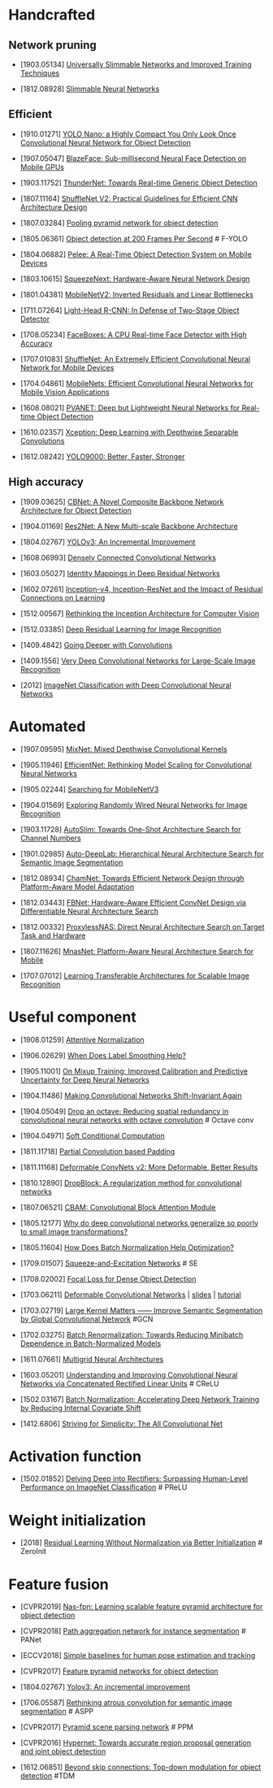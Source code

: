 # Handcrafted

## Network pruning

- [1903.05134] [Universally Slimmable Networks and Improved Training Techniques](https://arxiv.org/abs/1903.05134)

- [1812.08928] [Slimmable Neural Networks](https://arxiv.org/abs/1812.08928)

## Efficient

- [1910.01271] [YOLO Nano: a Highly Compact You Only Look Once Convolutional Neural Network for Object Detection](https://arxiv.org/abs/1910.01271)

- [1907.05047] [BlazeFace: Sub-millisecond Neural Face Detection on Mobile GPUs](https://arxiv.org/abs/1907.05047)

- [1903.11752] [ThunderNet: Towards Real-time Generic Object Detection](https://arxiv.org/abs/1903.11752)

- [1807.11164] [ShuffleNet V2: Practical Guidelines for Efficient CNN Architecture Design](https://arxiv.org/abs/1807.11164)

- [1807.03284] [Pooling pyramid network for object detection](https://arxiv.org/abs/1807.03284)

- [1805.06361] [Object detection at 200 Frames Per Second](https://arxiv.org/abs/1805.06361) # F-YOLO

- [1804.06882] [Pelee: A Real-Time Object Detection System on Mobile Devices](https://arxiv.org/abs/1804.06882)

- [1803.10615] [SqueezeNext: Hardware-Aware Neural Network Design](https://arxiv.org/abs/1803.10615)

- [1801.04381] [MobileNetV2: Inverted Residuals and Linear Bottlenecks](https://arxiv.org/abs/1801.04381)

- [1711.07264] [Light-Head R-CNN: In Defense of Two-Stage Object Detector](https://arxiv.org/abs/1711.07264)

- [1708.05234] [FaceBoxes: A CPU Real-time Face Detector with High Accuracy](https://arxiv.org/abs/1708.05234)

- [1707.01083] [ShuffleNet: An Extremely Efficient Convolutional Neural Network for Mobile Devices](https://arxiv.org/abs/1707.01083)

- [1704.04861] [MobileNets: Efficient Convolutional Neural Networks for Mobile Vision Applications](https://arxiv.org/abs/1704.04861)

- [1608.08021] [PVANET: Deep but Lightweight Neural Networks for Real-time Object Detection](https://arxiv.org/abs/1608.08021)

- [1610.02357] [Xception: Deep Learning with Depthwise Separable Convolutions](https://arxiv.org/abs/1610.02357)

- [1612.08242] [YOLO9000: Better, Faster, Stronger](https://arxiv.org/abs/1612.08242)

## High accuracy

- [1909.03625] [CBNet: A Novel Composite Backbone Network Architecture for Object Detection](https://arxiv.org/abs/1909.03625)

- [1904.01169] [Res2Net: A New Multi-scale Backbone Architecture](https://arxiv.org/abs/1904.01169)

- [1804.02767] [YOLOv3: An Incremental Improvement](https://arxiv.org/abs/1804.02767)

- [1608.06993] [Densely Connected Convolutional Networks](https://arxiv.org/abs/1608.06993)

- [1603.05027] [Identity Mappings in Deep Residual Networks](https://arxiv.org/abs/1603.05027)

- [1602.07261] [Inception-v4, Inception-ResNet and the Impact of Residual Connections on Learning](https://arxiv.org/abs/1602.07261)

- [1512.00567] [Rethinking the Inception Architecture for Computer Vision](https://arxiv.org/abs/1512.00567)

- [1512.03385] [Deep Residual Learning for Image Recognition](https://arxiv.org/abs/1512.03385)

- [1409.4842] [Going Deeper with Convolutions](https://arxiv.org/abs/1409.4842)

- [1409.1556] [Very Deep Convolutional Networks for Large-Scale Image Recognition](https://arxiv.org/abs/1409.1556)

- [2012] [ImageNet Classification with Deep Convolutional Neural Networks](https://papers.nips.cc/paper/4824-imagenet-classification-with-deep-convolutional-neural-networks)

# Automated

- [1907.09595] [MixNet: Mixed Depthwise Convolutional Kernels
](https://arxiv.org/abs/1907.09595)

- [1905.11946] [EfficientNet: Rethinking Model Scaling for Convolutional Neural Networks](https://arxiv.org/abs/1905.11946)

- [1905.02244] [Searching for MobileNetV3](https://arxiv.org/abs/1905.02244)

- [1904.01569] [Exploring Randomly Wired Neural Networks for Image Recognition](https://arxiv.org/abs/1904.01569)

- [1903.11728] [AutoSlim: Towards One-Shot Architecture Search for Channel Numbers](https://arxiv.org/abs/1903.11728)

- [1901.02985] [Auto-DeepLab: Hierarchical Neural Architecture Search for Semantic Image Segmentation](https://arxiv.org/abs/1901.02985)

- [1812.08934] [ChamNet: Towards Efficient Network Design through Platform-Aware Model
Adaptation](https://arxiv.org/abs/1812.08934)

- [1812.03443] [FBNet: Hardware-Aware Efficient ConvNet Design via Differentiable Neural Architecture Search](https://arxiv.org/abs/1812.03443)

- [1812.00332] [ProxylessNAS: Direct Neural Architecture Search on Target Task and Hardware](https://arxiv.org/abs/1812.00332)

- [1807.11626] [MnasNet: Platform-Aware Neural Architecture Search for Mobile](https://arxiv.org/abs/1807.11626)

- [1707.07012] [Learning Transferable Architectures for Scalable Image Recognition](https://arxiv.org/abs/1707.07012)

# Useful component

- [1908.01259] [Attentive Normalization](https://arxiv.org/abs/1908.01259)

- [1906.02629] [When Does Label Smoothing Help?](https://arxiv.org/abs/1906.02629)

- [1905.11001] [On Mixup Training: Improved Calibration and Predictive Uncertainty for Deep Neural Networks](https://arxiv.org/abs/1905.11001)

- [1904.11486] [Making Convolutional Networks Shift-Invariant Again](https://arxiv.org/abs/1904.11486)

- [1904.05049] [Drop an octave: Reducing spatial redundancy in convolutional neural networks with octave convolution](https://arxiv.org/pdf/1904.05049) # Octave conv 

- [1904.04971] [Soft Conditional Computation](https://arxiv.org/abs/1904.04971)

- [1811.11718] [Partial Convolution based Padding](https://arxiv.org/abs/1811.11718)

- [1811.11168] [Deformable ConvNets v2: More Deformable, Better Results](https://arxiv.org/abs/1811.11168)

- [1810.12890] [DropBlock: A regularization method for convolutional networks](https://arxiv.org/abs/1810.12890)

- [1807.06521] [CBAM: Convolutional Block Attention Module](https://arxiv.org/abs/1807.06521)

- [1805.12177] [Why do deep convolutional networks generalize so
poorly to small image transformations?](https://arxiv.org/abs/1805.12177)

- [1805.11604] [How Does Batch Normalization Help Optimization?](https://arxiv.org/abs/1805.11604)

- [1709.01507] [Squeeze-and-Excitation Networks](https://arxiv.org/abs/1709.01507) # SE

- [1708.02002] [Focal Loss for Dense Object Detection](https://arxiv.org/abs/1708.02002)

- [1703.06211] [Deformable Convolutional Networks](https://arxiv.org/pdf/1703.06211.pdf) | [slides](http://presentations.cocodataset.org/COCO17-Detect-MSRA.pdf) | [tutorial](https://towardsdatascience.com/review-dcn-deformable-convolutional-networks-2nd-runner-up-in-2017-coco-detection-object-14e488efce44)

- [1703.02719] [Large Kernel Matters ——
Improve Semantic Segmentation by Global Convolutional Network](https://arxiv.org/abs/1703.02719) #GCN

- [1702.03275] [Batch Renormalization: Towards Reducing Minibatch Dependence in Batch-Normalized Models](https://arxiv.org/abs/1702.03275)

- [1611.07661] [Multigrid Neural Architectures](https://arxiv.org/abs/1611.07661)

- [1603.05201] [Understanding and Improving Convolutional Neural Networks via Concatenated Rectified Linear Units](https://arxiv.org/abs/1603.05201) # CReLU

- [1502.03167] [Batch Normalization: Accelerating Deep Network Training by Reducing Internal Covariate Shift](https://arxiv.org/abs/1502.03167)

- [1412.6806] [Striving for Simplicity: The All Convolutional Net](https://arxiv.org/abs/1412.6806)

# Activation function

- [1502.01852] [Delving Deep into Rectifiers: Surpassing Human-Level Performance on ImageNet Classification](https://arxiv.org/abs/1502.01852) # PReLU

# Weight initialization

- [2018] [Residual Learning Without Normalization via Better Initialization](https://openreview.net/forum?id=H1gsz30cKX) # ZeroInit

# Feature fusion

- [CVPR2019] [Nas-fpn: Learning scalable feature pyramid architecture for object detection](http://openaccess.thecvf.com/content_CVPR_2019/papers/Ghiasi_NAS-FPN_Learning_Scalable_Feature_Pyramid_Architecture_for_Object_Detection_CVPR_2019_paper.pdf)

- [CVPR2018] [Path aggregation network for instance segmentation](http://openaccess.thecvf.com/content_cvpr_2018/papers/Liu_Path_Aggregation_Network_CVPR_2018_paper.pdf) # PANet

- [ECCV2018] [Simple baselines for human pose estimation and tracking](http://openaccess.thecvf.com/content_ECCV_2018/papers/Bin_Xiao_Simple_Baselines_for_ECCV_2018_paper.pdf)

- [CVPR2017] [Feature pyramid networks for object detection](http://openaccess.thecvf.com/content_cvpr_2017/html/Lin_Feature_Pyramid_Networks_CVPR_2017_paper.html)

- [1804.02767] [Yolov3: An incremental improvement](https://arxiv.org/abs/1804.02767)

- [1706.05587] [Rethinking atrous convolution for semantic image segmentation](https://arxiv.org/pdf/1706.05587) # ASPP

- [CVPR2017] [Pyramid scene parsing network](http://openaccess.thecvf.com/content_cvpr_2017/papers/Zhao_Pyramid_Scene_Parsing_CVPR_2017_paper.pdf) # PPM

- [CVPR2016] [Hypernet: Towards accurate region proposal generation and joint object detection](https://www.cv-foundation.org/openaccess/content_cvpr_2016/papers/Kong_HyperNet_Towards_Accurate_CVPR_2016_paper.pdf)

- [1612.06851] [Beyond skip connections: Top-down modulation for object detection](https://arxiv.org/pdf/1612.06851) #TDM
